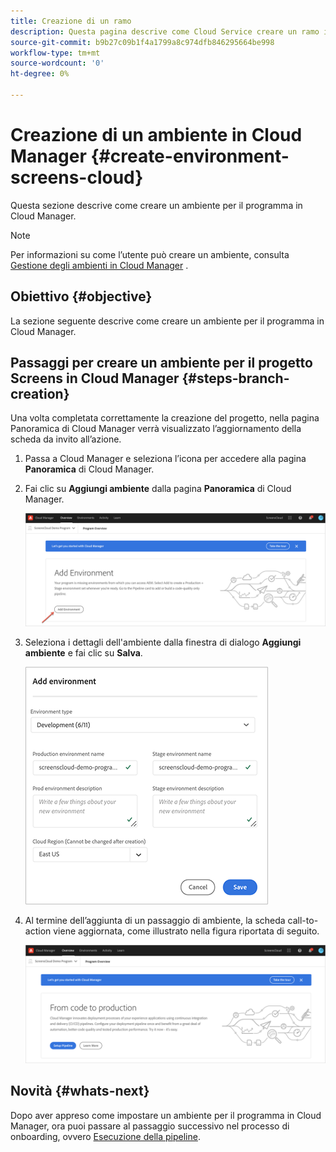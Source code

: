 ```yaml
---
title: Creazione di un ramo
description: Questa pagina descrive come Cloud Service creare un ramo in Cloud Manager per Screens.
source-git-commit: b9b27c09b1f4a1799a8c974dfb846295664be998
workflow-type: tm+mt
source-wordcount: '0'
ht-degree: 0%

---
```



# Creazione di un ambiente in Cloud Manager {#create-environment-screens-cloud}

Questa sezione descrive come creare un ambiente per il programma in Cloud Manager.

>[!NOTE]
>Per informazioni su come l’utente può creare un ambiente, consulta [Gestione degli ambienti in Cloud Manager](https://experienceleague.adobe.com/docs/experience-manager-cloud-service/implementing/using-cloud-manager/manage-environments.html?lang=en) .

## Obiettivo {#objective}

La sezione seguente descrive come creare un ambiente per il programma in Cloud Manager.

## Passaggi per creare un ambiente per il progetto Screens in Cloud Manager {#steps-branch-creation}

Una volta completata correttamente la creazione del progetto, nella pagina Panoramica di Cloud Manager verrà visualizzato l’aggiornamento della scheda da invito all’azione.

1. Passa a Cloud Manager e seleziona l’icona per accedere alla pagina **Panoramica** di Cloud Manager.

1. Fai clic su **Aggiungi ambiente** dalla pagina **Panoramica** di Cloud Manager.

   ![immagine](/help/screens-cloud/assets/onboarding/add-environ1.png)

1. Seleziona i dettagli dell&#39;ambiente dalla finestra di dialogo **Aggiungi ambiente** e fai clic su **Salva**.

   ![immagine](/help/screens-cloud/assets/onboarding/add-environ2.png)

1. Al termine dell’aggiunta di un passaggio di ambiente, la scheda call-to-action viene aggiornata, come illustrato nella figura riportata di seguito.

   ![immagine](/help/screens-cloud/assets/onboarding/add-environ3a.png)

## Novità {#whats-next}

Dopo aver appreso come impostare un ambiente per il programma in Cloud Manager, ora puoi passare al passaggio successivo nel processo di onboarding, ovvero [Esecuzione della pipeline](/help/screens-cloud/onboarding-screens-cloud/running-a-pipeline.md).

